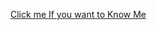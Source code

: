 <a href="https://kituu02.github.io/MY_PROJECTS_ON_WEBDEVELOPMENT/">Click me If you want to Know Me</a>
